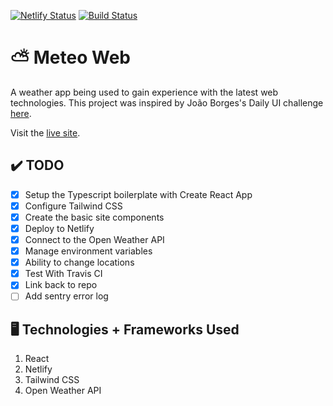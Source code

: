 [![Netlify Status](https://api.netlify.com/api/v1/badges/129e2369-c652-4ee2-bc66-eca1e39ce598/deploy-status)](https://app.netlify.com/sites/meteo-forecast/deploys)
[![Build Status](https://travis-ci.com/ShaneRich5/meteo-web.svg?branch=main)](https://travis-ci.com/ShaneRich5/meteo-web)

# ⛅ Meteo Web

A weather app being used to gain experience with the latest web technologies. This project was inspired by João Borges's Daily UI challenge [here](https://dribbble.com/shots/10814136-Daily-UI-Challenge-037-Weather).

Visit the [live site](https://meteo-forecast.netlify.app/).

## ✔️ TODO

- [x] Setup the Typescript boilerplate with Create React App
- [x] Configure Tailwind CSS
- [x] Create the basic site components
- [x] Deploy to Netlify
- [x] Connect to the Open Weather API
- [x] Manage environment variables
- [x] Ability to change locations
- [x] Test With Travis CI
- [x] Link back to repo
- [ ] Add sentry error log

## 🖥️ Technologies + Frameworks Used
1. React
2. Netlify
3. Tailwind CSS
4. Open Weather API